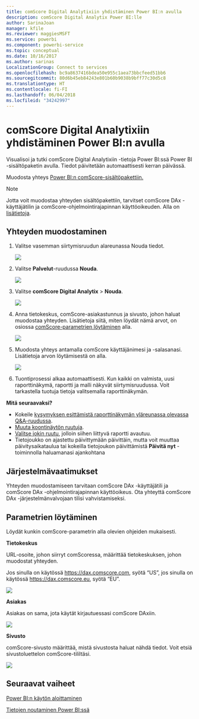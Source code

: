 ```yaml
---
title: comScore Digital Analytixiin yhdistäminen Power BI:n avulla
description: comScore Digital Analytix Power BI:lle
author: SarinaJoan
manager: kfile
ms.reviewer: maggiesMSFT
ms.service: powerbi
ms.component: powerbi-service
ms.topic: conceptual
ms.date: 10/16/2017
ms.author: sarinas
LocalizationGroup: Connect to services
ms.openlocfilehash: bc9a8637416bdea50e955c1aea73bbcfeed51bb6
ms.sourcegitcommit: 80d6b45eb84243e801b60b9038b9bff77c30d5c8
ms.translationtype: HT
ms.contentlocale: fi-FI
ms.lasthandoff: 06/04/2018
ms.locfileid: "34242997"
---
```

# <a name="connect-to-comscore-digital-analytix-with-power-bi"></a>comScore Digital Analytixiin yhdistäminen Power BI:n avulla
Visualisoi ja tutki comScore Digital Analytixiin -tietoja Power BI:ssä Power BI -sisältöpaketin avulla. Tiedot päivitetään automaattisesti kerran päivässä.

Muodosta yhteys [Power BI:n comScore-sisältöpakettiin.](https://app.powerbi.com/getdata/services/comscore)

>[!NOTE]
>Jotta voit muodostaa yhteyden sisältöpakettiin, tarvitset comScore DAx -käyttäjätilin ja comScore-ohjelmointirajapinnan käyttöoikeuden. Alla on [lisätietoja](#Requirements).

## <a name="how-to-connect"></a>Yhteyden muodostaminen
1. Valitse vasemman siirtymisruudun alareunassa Nouda tiedot.
   
   ![](media/service-connect-to-connect-to/getdata.png)
2. Valitse **Palvelut**-ruudussa **Nouda**.
   
   ![](media/service-connect-to-connect-to/services.png)
3. Valitse **comScore Digital Analytix** \> **Nouda**.
   
   ![](media/service-connect-to-connect-to/comscore.png)
4. Anna tietokeskus, comScore-asiakastunnus ja sivusto, johon haluat muodostaa yhteyden. Lisätietoja siitä, miten löydät nämä arvot, on osiossa [comScore-parametrien löytäminen](#FindingParams) alla.
   
   ![](media/service-connect-to-connect-to/parameters.png)
5. Muodosta yhteys antamalla comScore käyttäjänimesi ja -salasanasi. Lisätietoja arvon löytämisestä on alla.
   
   ![](media/service-connect-to-connect-to/creds.png)
6. Tuontiprosessi alkaa automaattisesti. Kun kaikki on valmista, uusi raporttinäkymä, raportti ja malli näkyvät siirtymisruudussa. Voit tarkastella tuotuja tietoja valitsemalla raporttinäkymän.

**Mitä seuraavaksi?**

* Kokeile [kysymyksen esittämistä raporttinäkymän yläreunassa olevassa Q&A-ruudussa](power-bi-q-and-a.md).
* [Muuta koontinäytön ruutuja](service-dashboard-edit-tile.md).
* [Valitse jokin ruutu](service-dashboard-tiles.md), jolloin siihen liittyvä raportti avautuu.
* Tietojoukko on ajastettu päivittymään päivittäin, mutta voit muuttaa päivitysaikataulua tai kokeilla tietojoukon päivittämistä **Päivitä nyt** -toiminnolla haluamanasi ajankohtana

<a name="Requirements"></a>

## <a name="system-requirements"></a>Järjestelmävaatimukset
Yhteyden muodostamiseen tarvitaan comScore DAx -käyttäjätili ja comScore DAx -ohjelmointirajapinnan käyttöoikeus. Ota yhteyttä comScore DAx -järjestelmänvalvojaan tilisi vahvistamiseksi.

<a name="FindingParams"></a>

## <a name="finding-parameters"></a>Parametrien löytäminen
Löydät kunkin comScore-parametrin alla olevien ohjeiden mukaisesti.

**Tietokeskus**

URL-osoite, johon siirryt comScoressa, määrittää tietokeskuksen, johon muodostat yhteyden.

Jos sinulla on käytössä https://dax.comscore.com, syötä “US”, jos sinulla on käytössä https://dax.comscore.eu, syötä “EU”.

![](media/service-connect-to-connect-to/comscore_url.png) 

**Asiakas**

Asiakas on sama, jota käytät kirjautuessasi comScore DAxiin.

![](media/service-connect-to-connect-to/comscore_signin.png) 

**Sivusto**

comScore-sivusto määrittää, mistä sivustosta haluat nähdä tiedot. Voit etsiä sivustoluettelon comScore-tililtäsi.

![](media/service-connect-to-connect-to/comscore_sites.png)

## <a name="next-steps"></a>Seuraavat vaiheet
[Power BI:n käytön aloittaminen](service-get-started.md)

[Tietojen noutaminen Power BI:ssä](service-get-data.md)

